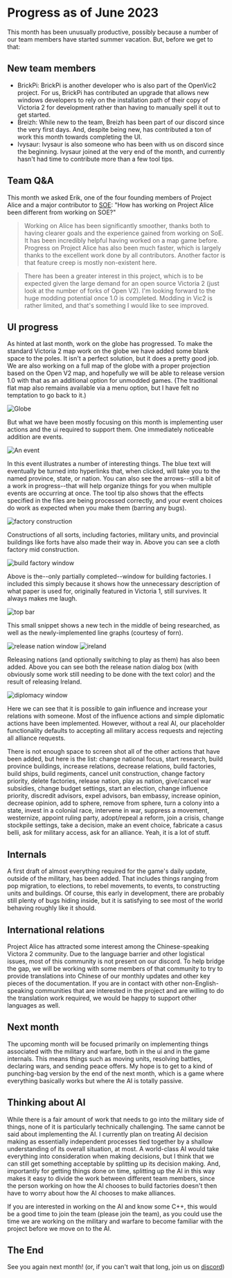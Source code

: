 # Progress as of June 2023

This month has been unusually productive, possibly because a number of our team members have started summer vacation. But, before we get to that:

## New team members

- BrickPi: BrickPi is another developer who is also part of the OpenVic2 project. For us, BrickPi has contributed an upgrade that allows new windows developers to rely on the installation path of their copy of Victoria 2 for development rather than having to manually spell it out to get started.
- Breizh: While new to the team, Breizh has been part of our discord since the very first days. And, despite being new, has contributed a ton of work this month towards completing the UI.
- Ivysaur: Ivysaur is also someone who has been with us on discord since the beginning. Ivysaur joined at the very end of the month, and currently hasn't had time to contribute more than a few tool tips.

## Team Q&A

This month we asked Erik, one of the four founding members of Project Alice and a major contributor to [SOE](https://github.com/symphony-of-empires/symphony-of-empires): "How has working on Project Alice been different from working on SOE?"

> Working on Alice has been significantly smoother, thanks both to having clearer goals and the experience gained from working on SoE. It has been incredibly helpful having worked on a map game before. Progress on Project Alice has also been much faster, which is largely thanks to the excellent work done by all contributors. Another factor is that feature creep is mostly non-existent here.

> There has been a greater interest in this project, which is to be expected given the large demand for an open source Victoria 2 (just look at the number of forks of Open V2). I'm looking forward to the huge modding potential once 1.0 is completed. Modding in Vic2 is rather limited, and that's something I would like to see improved.

## UI progress

As hinted at last month, work on the globe has progressed. To make the standard Victoria 2 map work on the globe we have added some blank space to the poles. It isn't a perfect solution, but it does a pretty good job. We are also working on a full map of the globe with a proper projection based on the Open V2 map, and hopefully we will be able to release version 1.0 with that as an additional option for unmodded games. (The traditional flat map also remains available via a menu option, but I have felt no temptation to go back to it.)

![Globe](globe.png)

But what we have been mostly focusing on this month is implementing user actions and the ui required to support them. One immediately noticeable addition are events.

![An event](event.png)

In this event illustrates a number of interesting things. The blue text will eventually be turned into hyperlinks that, when clicked, will take you to the named province, state, or nation. You can also see the arrows--still a bit of a work in progress--that will help organize things for you when multiple events are occurring at once. The tool tip also shows that the effects specified in the files are being processed correctly, and your event choices do work as expected when you make them (barring any bugs).

![factory construction](factories.png)

Constructions of all sorts, including factories, military units, and provincial buildings like forts have also made their way in. Above you can see a cloth factory mid construction.

![build factory window](buildwindow.png)

Above is the--only partially completed--window for building factories. I included this simply because it shows how the unnecessary description of what paper is used for, originally featured in Victoria 1, still survives. It always makes me laugh.

![top bar](tech.png)

This small snippet shows a new tech in the middle of being researched, as well as the newly-implemented line graphs (courtesy of forn).

![release nation window](release.png)
![ireland](ireland.png)

Releasing nations (and optionally switching to play as them) has also been added. Above you can see both the release nation dialog box (with obviously some work still needing to be done with the text color) and the result of releasing Ireland.

![diplomacy window](diplomacy.png)

Here we can see that it is possible to gain influence and increase your relations with someone. Most of the influence actions and simple diplomatic actions have been implemented. However, without a real AI, our placeholder functionality defaults to accepting all military access requests and rejecting all alliance requests.

There is not enough space to screen shot all of the other actions that have been added, but here is the list: change national focus, start research, build province buildings, increase relations, decrease relations, build factories, build ships, build regiments, cancel unit construction, change factory priority, delete factories, release nation, play as nation, give/cancel war subsidies, change budget settings, start an election, change influence priority, discredit advisors, expel advisors, ban embassy, increase opinion, decrease opinion, add to sphere, remove from sphere, turn a colony into a state, invest in a colonial race, intervene in war, suppress a movement, westernize, appoint ruling party, adopt/repeal a reform, join a crisis, change stockpile settings, take a decision, make an event choice, fabricate a casus belli, ask for military access, ask for an alliance. Yeah, it is a lot of stuff.

## Internals

A first draft of almost everything required for the game's daily update, outside of the military, has been added. That includes things ranging from pop migration, to elections, to rebel movements, to events, to constructing units and buildings. Of course, this early in development, there are probably still plenty of bugs hiding inside, but it is satisfying to see most of the world behaving roughly like it should.

## International relations

Project Alice has attracted some interest among the Chinese-speaking Victora 2 community. Due to the language barrier and other logistical issues, most of this community is not present on our discord. To help bridge the gap, we will be working with some members of that community to try to provide translations into Chinese of our monthly updates and other key pieces of the documentation. If you are in contact with other non-English-speaking communities that are interested in the project and are willing to do the translation work required, we would be happy to support other languages as well.

## Next month

The upcoming month will be focused primarily on implementing things associated with the military and warfare, both in the ui and in the game internals. This means things such as moving units, resolving battles, declaring wars, and sending peace offers. My hope is to get to a kind of punching-bag version by the end of the next month, which is a game where everything basically works but where the AI is totally passive.

## Thinking about AI

While there is a fair amount of work that needs to go into the military side of things, none of it is particularly technically challenging. The same cannot be said about implementing the AI. I currently plan on treating AI decision making as essentially independent processes tied together by a shallow understanding of its overall situation, at most. A world-class AI would take everything into consideration when making decisions, but I think that we can still get something acceptable by splitting up its decision making. And, importantly for getting things done on time, splitting up the AI in this way makes it easy to divide the work between different team members, since the person working on how the AI chooses to build factories doesn't then have to worry about how the AI chooses to make alliances.

If you are interested in working on the AI and know some C++, this would be a good time to join the team (please join the team), as you could use the time we are working on the military and warfare to become familiar with the project before we move on to the AI.

## The End

See you again next month! (or, if you can't wait that long, join us on [discord](https://discord.gg/QUJExr4mRn))